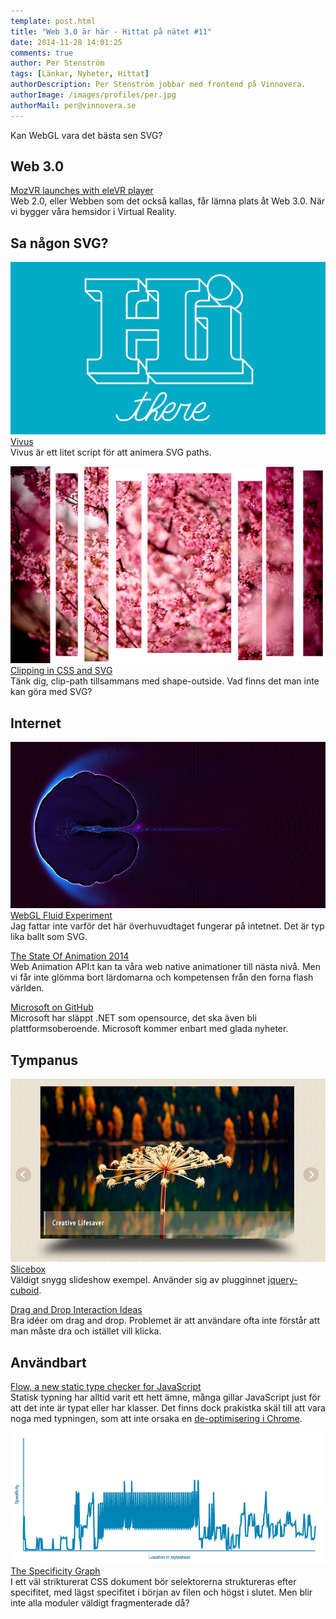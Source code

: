 ```yaml
---
template: post.html
title: "Web 3.0 är här - Hittat på nätet #11"
date: 2014-11-28 14:01:25 
comments: true
author: Per Stenström
tags: [Länkar, Nyheter, Hittat]
authorDescription: Per Stenström jobbar med frontend på Vinnovera.
authorImage: /images/profiles/per.jpg
authorMail: per@vinnovera.se
---
```


Kan WebGL vara det bästa sen SVG?
<!--more-->

## Web 3.0
[MozVR launches with eleVR player][5]  
Web 2.0, eller Webben som det också kallas, får lämna plats åt Web 3.0. När vi bygger våra hemsidor i Virtual Reality. 

## Sa någon SVG?
![Vivus][04]  
[Vivus][4]  
Vivus är ett litet script för att animera SVG paths.

![Clipping in CSS and SVG][06]  
[Clipping in CSS and SVG][6]  
Tänk dig, clip-path tillsammans med shape-outside. Vad finns det  man inte kan göra med SVG?

## Internet
![WebGL Fluid Experiment][09]
[WebGL Fluid Experiment][9]  
Jag fattar inte varför det här överhuvudtaget fungerar på intetnet. Det är typ lika ballt som SVG.

[The State Of Animation 2014][0]  
Web Animation API:t kan ta våra web native animationer till nästa nivå. Men vi får inte glömma bort lärdomarna och kompetensen från den forna flash världen.

[Microsoft on GitHub][8]  
Microsoft har släppt .NET som opensource, det ska även bli plattformsoberoende. Microsoft kommer enbart med glada nyheter. 

## Tympanus
![Slicebox][02]  
[Slicebox][2]  
Väldigt snygg slideshow exempel. Använder sig av plugginnet [jquery-cuboid][2.1].

[Drag and Drop Interaction Ideas][7]  
Bra idéer om drag and drop. Problemet är att användare ofta inte förstår att man måste dra och istället vill klicka. 

## Användbart
[Flow, a new static type checker for JavaScript][1]  
Statisk typning har alltid varit ett hett ämne, många gillar JavaScript just för att det inte är typat eller har klasser. Det finns dock prakistka skäl till att vara noga med typningen, som att inte orsaka en [de-optimisering i Chrome][1.1].

![The Specificity Graph][03]  
[The Specificity Graph][3]  
I ett väl strikturerat CSS dokument bör selektorerna struktureras efter specifitet, med lägst specifitet i början av filen och högst i slutet. Men blir inte alla moduler väldigt fragmenterade då?

[0]:http://www.smashingmagazine.com/2014/11/18/the-state-of-animation-2014/
[1]: https://code.prod.facebook.com/posts/1505962329687926/flow-a-new-static-type-checker-for-javascript/
[1.1]: http://floitsch.blogspot.co.uk/2012/03/optimizing-for-v8-inlining.html
[2]: http://tympanus.net/Development/Slicebox/
[2.1]: https://github.com/niklasp/jquery-cuboid
[3]: http://csswizardry.com/2014/10/the-specificity-graph/
[4]: http://maxwellito.github.io/vivus/
[5]: http://elevr.com/mozvr-launches-with-elevr-player/
[6]: http://sarasoueidan.com/blog/css-svg-clipping/
[7]: http://tympanus.net/Development/DragDropInteractions/sidebar.html
[8]: http://microsoft.github.io/
[9]: https://haxiomic.github.io/GPU-Fluid-Experiments/html5/?q=Medium

[02]: /images/content/posts/hittat-pa-natet-number-11/slicebox.jpg
[03]: /images/content/posts/hittat-pa-natet-number-11/specificygraph.jpg
[04]: /images/content/posts/hittat-pa-natet-number-11/vivus.jpg
[06]: /images/content/posts/hittat-pa-natet-number-11/clippath.jpg
[09]: /images/content/posts/hittat-pa-natet-number-11/fluid.jpg